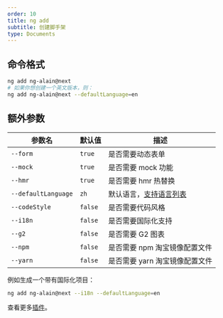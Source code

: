 ```yaml
---
order: 10
title: ng add
subtitle: 创建脚手架
type: Documents
---
```


## 命令格式

```bash
ng add ng-alain@next
# 如果你想创建一个英文版本，则：
ng add ng-alain@next --defaultLanguage=en
```

## 额外参数

| 参数名              | 默认值  | 描述                                                  |
| ------------------- | ------- | ----------------------------------------------------- |
| `--form`            | `true`  | 是否需要动态表单                                      |
| `--mock`            | `true`  | 是否需要 mock 功能                                    |
| `--hmr`             | `true`  | 是否需要 hmr 热替换                                   |
| `--defaultLanguage` | `zh`    | 默认语言，[支持语言列表](/cli/plugin/zh#支持语言列表) |
| `--codeStyle`       | `false` | 是否需要代码风格                                      |
| `--i18n`            | `false` | 是否需要国际化支持                                    |
| `--g2`              | `false` | 是否需要 G2 图表                                      |
| `--npm`             | `false` | 是否需要 npm 淘宝镜像配置文件                         |
| `--yarn`            | `false` | 是否需要 yarn 淘宝镜像配置文件                        |

例如生成一个带有国际化项目：

```bash
ng add ng-alain@next --i18n --defaultLanguage=en
```

查看更多[插件](/cli/plugin)。
